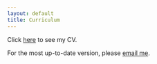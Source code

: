 ```yaml
---
layout: default
title: Curriculum
---
```


Click 
<a target="_blank" class="align-middle link-primary mr-2 mr-lg-0 ml-lg-2" href="curriculum.pdf">here</a>
to see my CV. 


For the most up-to-date version, please <a href="mailto:camoalon@caltech.edu">email me</a>. 

